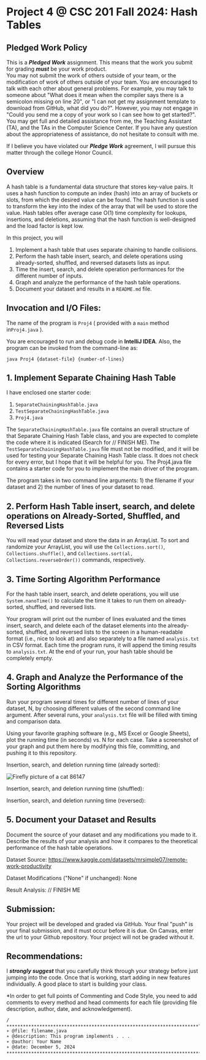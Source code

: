 # Project 4 @ CSC 201 Fall 2024: Hash Tables

## Pledged Work Policy

This is a ___Pledged Work___ assignment.  This means that the work you submit for grading ___must___ be your work product.  
You may not submit the work of others outside of your team, or the modification of work of others outside of your team.
You are encouraged to talk with each other about general problems.  For example, you may talk to someone about "What does
it mean when the compiler says there is a semicolon missing on line 20", or "I can not get my assignment template to
download from GitHub, what did you do?".  However, you may not engage in "Could you send me a copy of your work so I can
see how to get started?".  You may get full and detailed assistance from me, the Teaching Assistant (TA), and the TAs in
the Computer Science Center.  If you have any question about the appropriateness of assistance, do not hesitate to
consult with me.

If I believe you have violated our ___Pledge Work___ agreement, I will pursue this matter through the college Honor Council.

## Overview

A hash table is a fundamental data structure that stores key-value pairs. It uses a hash function to compute an index
(hash) into an array of buckets or slots, from which the desired value can be found. The hash function is used to 
transform the key into the index of the array that will be used to store the value. Hash tables offer average case 
O(1) time complexity for lookups, insertions, and deletions, assuming that the hash function is well-designed and the
load factor is kept low.

In this project, you will 

1. Implement a hash table that uses separate chaining to handle collisions.
2. Perform the hash table insert, search, and delete operations using already-sorted, shuffled, and reversed datasets 
lists as input.
3. Time the insert, search, and delete operation performances for the different number of inputs.
4. Graph and analyze the performance of the hash table operations.
5. Document your dataset and results in a `README.md` file.

## Invocation and I/O Files:

The name of the program is `Proj4` ( provided with a `main` method in`Proj4.java` ).

You are encouraged to run and debug code in __IntelliJ IDEA__. Also, the program can be invoked from the command-line as:

```shell
java Proj4 {dataset-file} {number-of-lines}
```
## 1. **Implement Separate Chaining Hash Table**

I have enclosed one starter code:
1. `SeparateChainingHashTable.java`
2. `TestSeparateChainingHashTable.java`
3. `Proj4.java`

The `SeparateChainingHashTable.java` file contains an overall structure of that Separate Chaining Hash Table class, and 
you are expected to complete the code where it is indicated (Search for // FINISH ME). The 
`TestSeparateChainingHashTable.java` file must not be modified, and it will be used for testing your Separate Chaining 
Hash Table class. It does not check for every error, but I hope that it will be helpful for you. The Proj4.java file 
contains a starter code for you to implement the main driver of the program.

The program takes in two command line arguments: 1) the filename if your dataset and 2) the number of lines of your 
dataset to read.

## 2. **Perform Hash Table insert, search, and delete operations on Already-Sorted, Shuffled, and Reversed Lists**

You will read your dataset and store the data in an ArrayList. To sort and randomize your ArrayList, you will use the
`Collections.sort()`, `Collections.shuffle()`, and `Collections.sort(al, Collections.reverseOrder())` commands,
respectively.

## 3. **Time Sorting Algorithm Performance**

For the hash table insert, search, and delete operations, you will use `System.nanoTime()` to calculate
the time it takes to run them on already-sorted, shuffled, and reversed lists.

Your program will print out the number of lines evaluated and the times insert, search, and delete each of the dataset 
elements into the already-sorted, shuffled, and reversed lists to the screen in a human-readable format (i.e., nice to 
look at) and also separately to a file named `analysis.txt` in CSV format. Each time the program runs, it will append 
the timing results to `analysis.txt`. At the end of your run, your hash table should be completely empty.

## 4. **Graph and Analyze the Performance of the Sorting Algorithms**

Run your program several times for different number of lines of your dataset, N, by choosing different values of the
second command line argument. After several runs, your `analysis.txt` file will be filled with timing and comparison data.

Using your favorite graphing software (e.g., MS Excel or Google Sheets), plot the running time (in seconds) vs. N for 
each case. Take a screenshot of your graph and put them here by modifying this file, committing, and pushing
it to this repository.

Insertion, search, and deletion running time (already sorted):

![Firefly picture of a cat 86147](https://github.com/user-attachments/assets/8b2d008e-3011-4979-97b8-fa2e9886a01a)


Insertion, search, and deletion running time (shuffled):

Insertion, search, and deletion running time (reversed):

## 5. **Document your Dataset and Results**
Document the source of your dataset and any modifications you made to it. Describe the results of your analysis and 
how it compares to the theoretical performance of the hash table operations.

Dataset Source: https://www.kaggle.com/datasets/mrsimple07/remote-work-productivity

Dataset Modifications ("None" if unchanged): None

Result Analysis: // FINISH ME

## Submission:

Your project will be developed and graded via GitHub. Your final "push" is your final submission, and it must occur
before it is due. On Canvas, enter the url to your Github repository. Your project will not be graded without it.

## Recommendations:

I ___strongly suggest___ that you carefully think through your strategy before just jumping into the code.  Once that
is working, start adding in new features individually.  A good place to start is building your class.

*In order to get full points of Commenting and Code Style, you need to add comments to every method and head comments
for each file (providing file description, author, date, and acknowledgement).

```
/∗∗∗∗∗∗∗∗∗∗∗∗∗∗∗∗∗∗∗∗∗∗∗∗∗∗∗∗∗∗∗∗∗∗∗∗∗∗∗∗∗∗∗∗∗∗∗∗∗∗∗∗∗∗∗∗∗∗∗∗∗∗∗∗∗∗∗∗∗∗*
∗ @file: filename.java
∗ @description: This program implements . . .
∗ @author: Your Name
∗ @date: December 5, 2024
∗∗∗∗∗∗∗∗∗∗∗∗∗∗∗∗∗∗∗∗∗∗∗∗∗∗∗∗∗∗∗∗∗∗∗∗∗∗∗∗∗∗∗∗∗∗∗∗∗∗∗∗∗∗∗∗∗∗∗∗∗∗∗∗∗∗∗∗∗∗∗/
```
